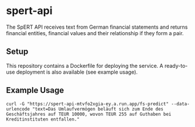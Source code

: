 # spert-api

The SpERT API receives text from German financial statements and returns financial entities, financial values and their relationship if they form a pair.

## Setup

This repository contains a Dockerfile for deploying the service. A ready-to-use deployment is also available (see example usage).

## Example Usage
`curl -G "https://spert-api-mtvfo2xgia-ey.a.run.app/fs-predict" --data-urlencode "text=Das Umlaufvermögen beläuft sich zum Ende des Geschäftsjahres auf TEUR 10000, wovon TEUR 255 auf Guthaben bei Kreditinstituten entfallen."`
